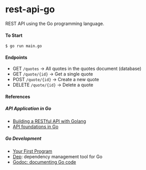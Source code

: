 # rest-api-go
REST API using the Go programming language.

#### To Start
```
$ go run main.go
```

#### Endpoints
- GET `/quotes` -> All quotes in the quotes document (database)
- GET `/quote/{id}` -> Get a single quote
- POST `/quote/{id}` -> Create a new quote
- DELETE `/quote/{id}` -> Delete a quote

#### References
##### API Application in Go
- [Building a RESTful API with Golang](https://www.codementor.io/codehakase/building-a-restful-api-with-golang-a6yivzqdo)
- [API foundations in Go](https://leanpub.com/api-foundations)

##### Go Development
- [Your First Program](https://www.golang-book.com/books/intro/2)
- [Dep](https://github.com/golang/dep): dependency management tool for Go
- [Godoc: documenting Go code](https://blog.golang.org/godoc-documenting-go-code)
